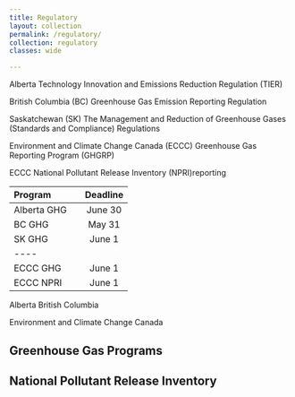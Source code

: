 ```yaml
---
title: Regulatory
layout: collection
permalink: /regulatory/
collection: regulatory
classes: wide

---
```

<style>
table th:first-of-type {
    width: 60%;
}
table th:nth-of-type(2) {
    width: 40%;
}
</style>

Alberta Technology Innovation and Emissions Reduction Regulation (TIER)

British Columbia (BC) Greenhouse Gas Emission Reporting Regulation

Saskatchewan (SK) The Management and Reduction of Greenhouse Gases (Standards and Compliance) Regulations

Environment and Climate Change Canada (ECCC) Greenhouse Gas Reporting Program (GHGRP)

ECCC National Pollutant Release Inventory (NPRI)reporting


| Program | Deadline | 
|:--------|:-------:|
| Alberta GHG   | June 30   | 
| BC GHG   | May 31   | 
| SK GHG   | June 1   | 
|----
| ECCC GHG   | June 1   | 
| ECCC NPRI   | June 1   | 

Alberta 
British Columbia

Environment and Climate Change Canada

## Greenhouse Gas Programs





## National Pollutant Release Inventory